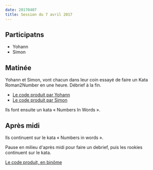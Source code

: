```yaml
---
date: 20170407
title: Session du 7 avril 2017
---
```


## Participatns

- Yohann
- Simon


## Matinée

Yohann et Simon, vont chacun dans leur coin essayé de faire un Kata Roman2Number en une heure. Débrief à la fin.

* [Le code produit par Yohann](https://github.com/ut7/rookie-club/releases/tag/20170407-Yohann-Roman_2_number)
* [Le code produit par Simon](https://github.com/ut7/rookie-club/releases/tag/20170407-Simon-Roman_2_number)

Ils font ensuite un kata « Numbers In Words ».

## Après midi

Ils continuent sur le kata « Numbers in words ».

Pause en milieu d'après midi pour faire un debrief, puis les rookies continuent sur le kata.

[Le code produit, en binôme](https://github.com/ut7/rookie-club/releases/tag/20170407-Simon_et_Yohann-Kata_Number_In_Words)

